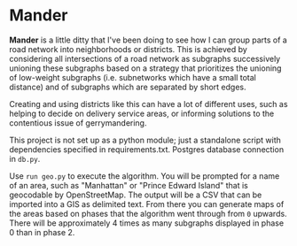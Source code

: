 # Mander

**Mander** is a little ditty that I've been doing to see how I can group parts of a road network into neighborhoods or districts. This is achieved by considering all intersections of a road network as subgraphs successively unioning these subgraphs based on a strategy that prioritizes the unioning of low-weight subgraphs (i.e. subnetworks which have a small total distance) and of subgraphs which are separated by short edges.


Creating and using districts like this can have a lot of different uses, such as helping to decide on delivery service areas, or informing solutions to the contentious issue of gerrymandering. 

This project is not set up as a python module; just a standalone script with dependencies specified in requirements.txt. Postgres database connection in `db.py`. 

Use `run geo.py` to execute the algorithm. You will be prompted for a name of an area, such as "Manhattan" or "Prince Edward Island" that is geocodable by OpenStreetMap. The output will be a CSV that can be imported into a GIS as delimited text. From there you can generate maps of the areas based on phases that the algorithm went through from `0` upwards. There will be approximately 4 times as many subgraphs displayed in phase 0 than in phase 2.